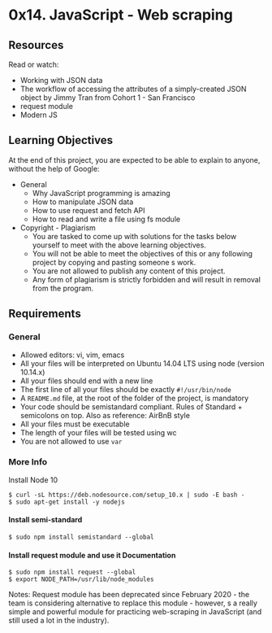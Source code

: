 # 0x14. JavaScript - Web scraping

## Resources
Read or watch:
- Working with JSON data
- The workflow of accessing the attributes of a simply-created JSON object by Jimmy Tran from Cohort 1 - San Francisco
- request module
- Modern JS

## Learning Objectives
At the end of this project, you are expected to be able to explain to anyone, without the help of Google:
- General
    - Why JavaScript programming is amazing
    - How to manipulate JSON data
    - How to use request and fetch API
    - How to read and write a file using fs module
- Copyright - Plagiarism
    - You are tasked to come up with solutions for the tasks below yourself to meet with the above learning objectives.
    - You will not be able to meet the objectives of this or any following project by copying and pasting someone s work.
    - You are not allowed to publish any content of this project.
    - Any form of plagiarism is strictly forbidden and will result in removal from the program.

## Requirements
### General
- Allowed editors: vi, vim, emacs
- All your files will be interpreted on Ubuntu 14.04 LTS using node (version 10.14.x)
- All your files should end with a new line
- The first line of all your files should be exactly `#!/usr/bin/node`
- A `README.md` file, at the root of the folder of the project, is mandatory
- Your code should be semistandard compliant. Rules of Standard + semicolons on top. Also as reference: AirBnB style
- All your files must be executable
- The length of your files will be tested using wc
- You are not allowed to use `var`

### More Info
Install Node 10
```
$ curl -sL https://deb.nodesource.com/setup_10.x | sudo -E bash -
$ sudo apt-get install -y nodejs
```

#### Install semi-standard
```
$ sudo npm install semistandard --global
```

#### Install request module and use it Documentation
```
$ sudo npm install request --global
$ export NODE_PATH=/usr/lib/node_modules
```


Notes: Request module has been deprecated since February 2020 - the team is considering alternative to replace this module - however, s a really simple and powerful module for practicing web-scraping in JavaScript (and still used a lot in the industry).